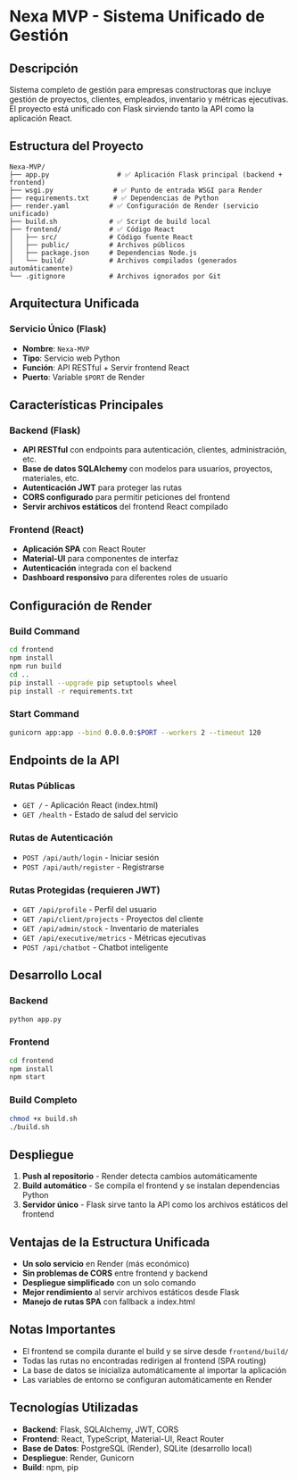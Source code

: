 # Nexa MVP - Sistema Unificado de Gestión

## Descripción
Sistema completo de gestión para empresas constructoras que incluye gestión de proyectos, clientes, empleados, inventario y métricas ejecutivas. El proyecto está unificado con Flask sirviendo tanto la API como la aplicación React.

## Estructura del Proyecto
```
Nexa-MVP/
├── app.py                 # ✅ Aplicación Flask principal (backend + frontend)
├── wsgi.py               # ✅ Punto de entrada WSGI para Render
├── requirements.txt      # ✅ Dependencias de Python
├── render.yaml          # ✅ Configuración de Render (servicio unificado)
├── build.sh             # ✅ Script de build local
├── frontend/            # ✅ Código React
│   ├── src/             # Código fuente React
│   ├── public/          # Archivos públicos
│   ├── package.json     # Dependencias Node.js
│   └── build/           # Archivos compilados (generados automáticamente)
└── .gitignore           # Archivos ignorados por Git
```

## Arquitectura Unificada

### Servicio Único (Flask)
- **Nombre**: `Nexa-MVP`
- **Tipo**: Servicio web Python
- **Función**: API RESTful + Servir frontend React
- **Puerto**: Variable `$PORT` de Render

## Características Principales

### Backend (Flask)
- **API RESTful** con endpoints para autenticación, clientes, administración, etc.
- **Base de datos SQLAlchemy** con modelos para usuarios, proyectos, materiales, etc.
- **Autenticación JWT** para proteger las rutas
- **CORS configurado** para permitir peticiones del frontend
- **Servir archivos estáticos** del frontend React compilado

### Frontend (React)
- **Aplicación SPA** con React Router
- **Material-UI** para componentes de interfaz
- **Autenticación** integrada con el backend
- **Dashboard responsivo** para diferentes roles de usuario

## Configuración de Render

### Build Command
```bash
cd frontend
npm install
npm run build
cd ..
pip install --upgrade pip setuptools wheel
pip install -r requirements.txt
```

### Start Command
```bash
gunicorn app:app --bind 0.0.0.0:$PORT --workers 2 --timeout 120
```

## Endpoints de la API

### Rutas Públicas
- `GET /` - Aplicación React (index.html)
- `GET /health` - Estado de salud del servicio

### Rutas de Autenticación
- `POST /api/auth/login` - Iniciar sesión
- `POST /api/auth/register` - Registrarse

### Rutas Protegidas (requieren JWT)
- `GET /api/profile` - Perfil del usuario
- `GET /api/client/projects` - Proyectos del cliente
- `GET /api/admin/stock` - Inventario de materiales
- `GET /api/executive/metrics` - Métricas ejecutivas
- `POST /api/chatbot` - Chatbot inteligente

## Desarrollo Local

### Backend
```bash
python app.py
```

### Frontend
```bash
cd frontend
npm install
npm start
```

### Build Completo
```bash
chmod +x build.sh
./build.sh
```

## Despliegue

1. **Push al repositorio** - Render detecta cambios automáticamente
2. **Build automático** - Se compila el frontend y se instalan dependencias Python
3. **Servidor único** - Flask sirve tanto la API como los archivos estáticos del frontend

## Ventajas de la Estructura Unificada

- **Un solo servicio** en Render (más económico)
- **Sin problemas de CORS** entre frontend y backend
- **Despliegue simplificado** con un solo comando
- **Mejor rendimiento** al servir archivos estáticos desde Flask
- **Manejo de rutas SPA** con fallback a index.html

## Notas Importantes

- El frontend se compila durante el build y se sirve desde `frontend/build/`
- Todas las rutas no encontradas redirigen al frontend (SPA routing)
- La base de datos se inicializa automáticamente al importar la aplicación
- Las variables de entorno se configuran automáticamente en Render

## Tecnologías Utilizadas

- **Backend**: Flask, SQLAlchemy, JWT, CORS
- **Frontend**: React, TypeScript, Material-UI, React Router
- **Base de Datos**: PostgreSQL (Render), SQLite (desarrollo local)
- **Despliegue**: Render, Gunicorn
- **Build**: npm, pip
